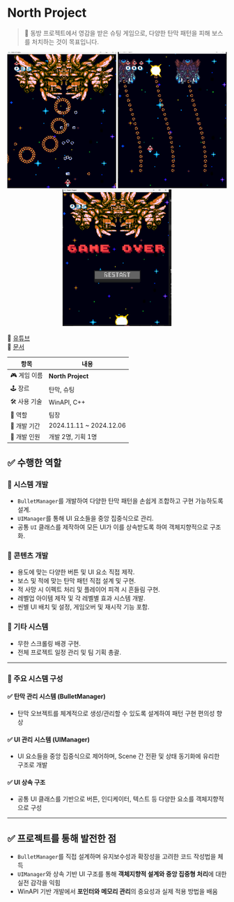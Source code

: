 # North Project

<aside>

> 📌 동방 프로젝트에서 영감을 받은 슈팅 게임으로, 다양한 탄막 패턴을 피해 보스를 처치하는 것이 목표입니다.

</aside>

<p align="center">
  <img src="Image/스크린샷_1.png" alt="NorthProject 이미지1" width="250"/>
  <img src="Image/스크린샷_2.png" alt="NorthProject 이미지2" width="250"/>
  <img src="Image/스크린샷_3.png" alt="NorthProject 이미지3" width="250"/>
</p>

🔗 [유튜브](https://youtu.be/tJJwyJQIKWo)  
🔗 [문서](https://abaft-yarn-52e.notion.site/NortProject-1d5c32f25528804aab63d155d69cf811?pvs=74)  

| 항목 | 내용 |
| --- | --- |
| 🎮 게임 이름 | **North Project** |
| 🕹 장르 | 탄막, 슈팅 |
| 🛠 사용 기술 | WinAPI, C++ |
| 👤 역할 | 팀장 |
| 📅 개발 기간 | 2024.11.11 ~ 2024.12.06 |
| 👥 개발 인원 | 개발 2명, 기획 1명 |

## ✅ 수행한 역할

### 🔹 시스템 개발
- `BulletManager`를 개발하여 다양한 탄막 패턴을 손쉽게 조합하고 구현 가능하도록 설계.
- `UIManager`를 통해 UI 요소들을 중앙 집중식으로 관리.
- 공통 `UI` 클래스를 제작하여 모든 UI가 이를 상속받도록 하여 객체지향적으로 구조화.

### 🔹 콘텐츠 개발
- 용도에 맞는 다양한 버튼 및 UI 요소 직접 제작.
- 보스 및 적에 맞는 탄막 패턴 직접 설계 및 구현.
- 적 사망 시 이펙트 처리 및 플레이어 피격 시 흔들림 구현.
- 레벨업 아이템 제작 및 각 레벨별 효과 시스템 개발.
- 씬별 UI 배치 및 설정, 게임오버 및 재시작 기능 포함.

### 🔹 기타 시스템
- 무한 스크롤링 배경 구현.
- 전체 프로젝트 일정 관리 및 팀 기획 총괄.

---

### 🔹 주요 시스템 구성

#### ✅ 탄막 관리 시스템 (BulletManager)
- 탄막 오브젝트를 체계적으로 생성/관리할 수 있도록 설계하여 패턴 구현 편의성 향상

#### ✅ UI 관리 시스템 (UIManager)
- UI 요소들을 중앙 집중식으로 제어하며, Scene 간 전환 및 상태 동기화에 유리한 구조로 개발

#### ✅ UI 상속 구조
- 공통 UI 클래스를 기반으로 버튼, 인디케이터, 텍스트 등 다양한 요소를 객체지향적으로 구성

---

## ✅ 프로젝트를 통해 발전한 점

- `BulletManager`를 직접 설계하며 유지보수성과 확장성을 고려한 코드 작성법을 체득
- `UIManager`와 상속 기반 UI 구조를 통해 **객체지향적 설계와 중앙 집중형 처리**에 대한 실전 감각을 익힘
- WinAPI 기반 개발에서 **포인터와 메모리 관리**의 중요성과 실제 적용 방법을 배움
